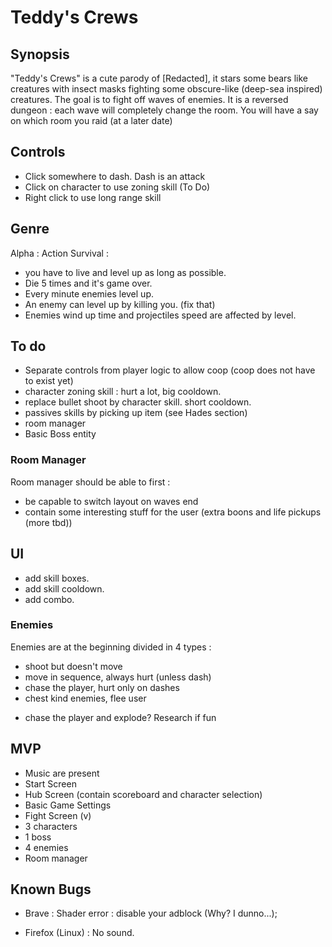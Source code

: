 # Teddy's Crews

## Synopsis

"Teddy's Crews" is a cute parody of [Redacted], it stars some bears like creatures with insect masks fighting some obscure-like (deep-sea inspired) creatures.
The goal is to fight off waves of enemies. It is a reversed dungeon : each wave will completely change the room.
You will have a say on which room you raid (at a later date)

## Controls

- Click somewhere to dash. Dash is an attack
- Click on character to use zoning skill (To Do)
- Right click to use long range skill

## Genre

Alpha :
Action Survival :
- you have to live and level up as long as possible.
- Die 5 times and it's game over.
- Every minute enemies level up.
- An enemy can level up by killing you. (fix that)
- Enemies wind up time and projectiles speed are affected by level.

## To do

- Separate controls from player logic to allow coop (coop does not have to exist yet)
- character zoning skill : hurt a lot, big cooldown.
- replace bullet shoot by character skill. short cooldown.
- passives skills by picking up item (see Hades section)
- room manager
- Basic Boss entity

### Room Manager

Room manager should be able to first :
- be capable to switch layout on waves end
- contain some interesting stuff for the user (extra boons and life pickups (more tbd))

## UI

- add skill boxes.
- add skill cooldown.
- add combo.

### Enemies

Enemies  are at the beginning divided in 4 types :
- shoot but doesn't move
- move in sequence, always hurt (unless dash)
- chase the player, hurt only on dashes
- chest kind enemies, flee user
+ chase the player and explode? Research if fun

## MVP

- Music are present
- Start Screen
- Hub Screen (contain scoreboard and character selection)
- Basic Game Settings
- Fight Screen (v)
- 3 characters
- 1 boss
- 4 enemies
- Room manager

## Known Bugs

- Brave : 
Shader error : disable your adblock (Why? I dunno...);

- Firefox (Linux) :
No sound. 
